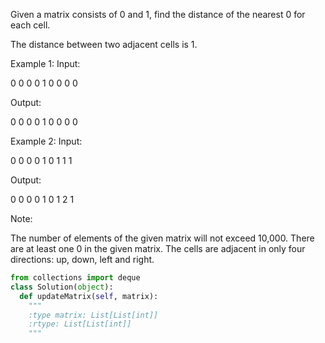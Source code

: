 
Given a matrix consists of 0 and 1, find the distance of the nearest 0 for each cell.

The distance between two adjacent cells is 1.

Example 1:
Input:

0 0 0
0 1 0
0 0 0

Output:

0 0 0
0 1 0
0 0 0



Example 2:
Input:

0 0 0
0 1 0
1 1 1

Output:

0 0 0
0 1 0
1 2 1



Note:

The number of elements of the given matrix will not exceed 10,000.
There are at least one 0 in the given matrix.
The cells are adjacent in only four directions: up, down, left and right.





```python
from collections import deque
class Solution(object):
  def updateMatrix(self, matrix):
    """
    :type matrix: List[List[int]]
    :rtype: List[List[int]]
    """
```
